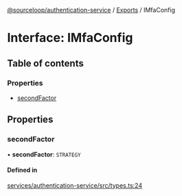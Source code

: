 [@sourceloop/authentication-service](../README.md) / [Exports](../modules.md) / IMfaConfig

# Interface: IMfaConfig

## Table of contents

### Properties

- [secondFactor](IMfaConfig.md#secondfactor)

## Properties

### secondFactor

• **secondFactor**: `STRATEGY`

#### Defined in

[services/authentication-service/src/types.ts:24](https://github.com/sourcefuse/loopback4-microservice-catalog/blob/93a7f917/services/authentication-service/src/types.ts#L24)
